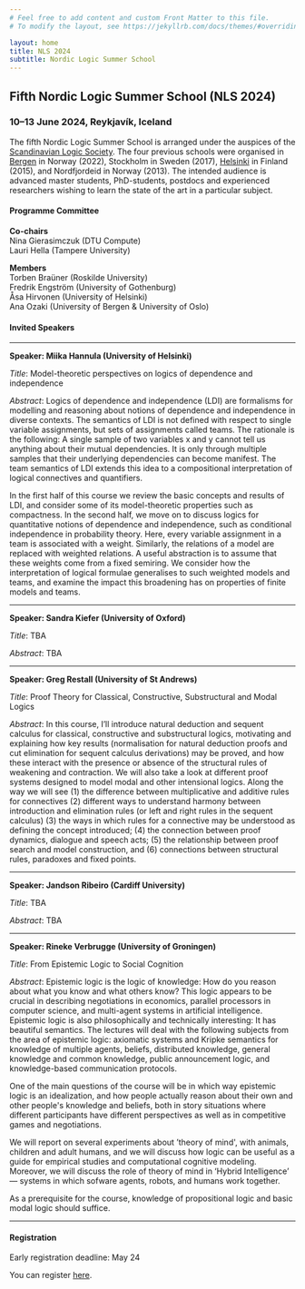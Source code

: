 ```yaml
---
# Feel free to add content and custom Front Matter to this file.
# To modify the layout, see https://jekyllrb.com/docs/themes/#overriding-theme-defaults

layout: home
title: NLS 2024
subtitle: Nordic Logic Summer School
---
```


## Fifth Nordic Logic Summer School (NLS 2024) ##

### 10–13 June 2024, Reykjavík, Iceland ###

The fifth Nordic Logic Summer School is arranged under the auspices of the [Scandinavian Logic Society](https://scandinavianlogic.org/). The four previous schools were organised in [Bergen](https://scandinavianlogic2020.w.uib.no/fourth-nordic-logic-summer-school-nls-2020/) in Norway (2022), Stockholm in Sweden (2017), [Helsinki](https://web.archive.org/web/20161117234437/https://www.helsinki.fi/sls2015/index.html) in Finland (2015), and Nordfjordeid in Norway (2013). The intended audience is advanced master students, PhD-students, postdocs and experienced researchers wishing to learn the state of the art in a particular subject. 


#### Programme Committee ####

**Co-chairs**  
Nina Gierasimczuk (DTU Compute)  
Lauri Hella (Tampere University)  

**Members**  
Torben Braüner (Roskilde University)  
Fredrik Engström (University of Gothenburg)   
Åsa Hirvonen (University of Helsinki)   
Ana Ozaki (University of Bergen & University of Oslo)  

#### Invited Speakers ####

-------------------------------------------------------------------------------------------------

**Speaker: Miika Hannula (University of Helsinki)**

*Title*: Model-theoretic perspectives on logics of dependence and independence

*Abstract*: Logics of dependence and independence (LDI) are formalisms for modelling and reasoning about notions of dependence and independence in diverse contexts. The semantics of LDI is not defined with respect to single variable assignments, but sets of assignments called teams. The rationale is the following: A single sample of two variables x and y cannot tell us anything about their mutual dependencies. It is only through multiple samples that their underlying dependencies can become manifest. The team semantics of LDI extends this idea to a compositional interpretation of logical connectives and quantifiers.
 
In the first half of this course we review the basic concepts and results of LDI, and consider some of its model-theoretic properties such as compactness. In the second half, we move on to discuss logics for quantitative notions of dependence and independence, such as conditional independence in probability theory. Here, every variable assignment in a team is associated with a weight. Similarly, the relations of a model are replaced with weighted relations. A useful abstraction is to assume that these weights come from a fixed semiring. We consider how the interpretation of logical formulae generalises to such weighted models and teams, and examine the impact this broadening has on properties of finite models and teams.

-------------------------------------------------------------------------------------------------

**Speaker: Sandra Kiefer (University of Oxford)**

*Title*: TBA

*Abstract*: TBA

-------------------------------------------------------------------------------------------------

**Speaker: Greg Restall (University of St Andrews)**

*Title*: Proof Theory for Classical, Constructive, Substructural and Modal Logics

*Abstract*: In this course, I’ll introduce natural deduction and sequent calculus for classical, constructive and substructural logics, motivating and explaining how key results (normalisation for natural deduction proofs and cut elimination for sequent calculus derivations) may be proved, and how these interact with the presence or absence of the structural rules of weakening and contraction. We will also take a look at different proof systems designed to model modal and other intensional logics. Along the way we will see (1) the difference between multiplicative and additive rules for connectives (2) different ways to understand harmony between introduction and elimination rules (or left and right rules in the sequent calculus) (3) the ways in which rules for a connective may be understood as defining the concept introduced; (4) the connection between proof dynamics, dialogue and speech acts; (5) the relationship between proof search and model construction, and (6) connections between structural rules, paradoxes and fixed points.

----------------------------------------------------------------------------------------------------------

**Speaker: Jandson Ribeiro (Cardiff University)** 

*Title*: TBA

*Abstract*: TBA

-------------------------------------------------------------------------------------------------


**Speaker: Rineke Verbrugge (University of Groningen)**

*Title*: From Epistemic Logic to Social Cognition

*Abstract*: Epistemic logic is the logic of knowledge: How do you reason about what you know and what others know? This logic appears to be crucial in describing negotiations in economics, parallel processors in computer science, and multi-agent systems in artificial intelligence. Epistemic logic is also philosophically and technically interesting: It has beautiful semantics. The lectures will deal with the following subjects from the area of epistemic logic: axiomatic systems and Kripke semantics for knowledge of multiple agents, beliefs, distributed knowledge, general knowledge and common knowledge, public announcement logic, and knowledge-based communication protocols.

One of the main questions of the course will be in which way epistemic logic is an idealization, and how people actually reason about their own and other people's knowledge and beliefs, both in story situations where different participants have different perspectives as well as in competitive games and negotiations.

We will report on several experiments about ’theory of mind', with animals, children and adult humans, and we will discuss how logic can be useful as a guide for empirical studies and computational cognitive modeling. Moreover, we will discuss the role of theory of mind in ‘Hybrid Intelligence’ — systems in which sofware agents, robots, and humans work together.

As a prerequisite for the course, knowledge of propositional logic and basic modal logic should suffice.


-----------------------------------------------------------------------------------------------------



#### Registration ####

Early registration deadline: May 24

You can register [here](https://fienta.com/twelfth-scandinavian-logic-symposium-slss-2024).
